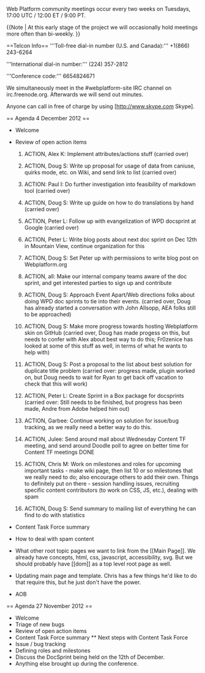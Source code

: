 Web Platform community meetings occur every two weeks on Tuesdays, 17:00 UTC / 12:00 ET / 9:00 PT. 

{{Note | At this early stage of the project we will occasionally hold meetings more often than bi-weekly. }}

==Telcon Info==
'''Toll-free dial-in number (U.S. and Canada):''' +1(866) 243-6264 

'''International dial-in number:''' (224) 357-2812

'''Conference code:''' 6654824671 

We simultaneously meet in the #webplatform-site IRC channel on irc.freenode.org. Afterwards we will send out minutes.

Anyone can call in free of charge by using [http://www.skype.com Skype].

== Agenda 4 December 2012 ==

<ul>
<li><p>Welcome</p></li>
<li><p>Review of open action items</p>
<ol>
  <li><p>ACTION, Alex K:  Implement attributes/actions stuff (carried over)</p></li>
  <li><p>ACTION, Doug S: Write up proposal for usage of data from caniuse, quirks mode, etc. on Wiki, and send link to list (carried over)</p></li>
  <li><p>ACTION: Paul I: Do further investigation into feasibility of markdown tool (carried over)</p></li>
  <li><p>ACTION, Doug S: Write up guide on how to do translations by hand (carried over)</p></li>
  <li><p>ACTION, Peter L: Follow up with evangelization of WPD docsprint at Google (carried over)</p></li>
  <li><p>ACTION, Peter L: Write blog posts about next doc sprint on Dec 12th in Mountain View, continue organization for this</p></li>
  <li><p>ACTION, Doug S: Set Peter up with permissions to write blog post on Webplatform.org</p></li>
  <li><p>ACTION, all: Make our internal company teams aware of the doc sprint, and get interested parties to sign up and contribute</p></li>
  <li><p>ACTION, Doug S: Approach Event Apart/Web directions folks about doing WPD doc sprints to tie into their events. (carried over, Doug has already started a conversation with John Allsopp, AEA folks still to be approached)</p></li>
  <li><p>ACTION, Doug S: Make more progress towards hosting Webplatform skin on GitHub (carried over, Doug has made progess on this, but needs to confer with Alex about best way to do this; Fr0zenice has looked at some of this stuff as well, in terms of what he wants to help with)</p></li>
  <li><p>ACTION, Doug S: Post a proposal to the list about best solution for duplicate title problem (carried over: progress made, plugin worked on, but Doug needs to wait for Ryan to get back off vacation to check that this will work)</p></li>
  <li><p>ACTION, Peter L: Create Sprint in a Box package for docsprints (carried over: Still needs to be finished, but progress has been made, Andre from Adobe helped him out)</p></li>
  <li><p>ACTION, Garbee: Continue working on solution for issue/bug tracking, as we really need a better way to do this. </p></li>
  <li><p>ACTION, Julee: Send around mail about Wednesday Content TF meeting, and send around Doodle poll to agree on better time for Content TF meetings DONE</p></li>
  <li><p>ACTION, Chris M: Work on milestones and roles for upcoming important tasks - make wiki page, then list 10 or so milestones that we really need to do; also encourage others to add their own. Things to definitely put on there - session handling issues, recruiting specific content contributors (to work on CSS, JS, etc.), dealing with spam</p></li>
  <li><p>ACTION, Doug S: Send summary to mailing list of everything he can find to do with statistics</p></li>
</ol>
</li>
<li><p>Content Task Force summary</p></li>
<li><p>How to deal with spam content</p></li>
<li><p>What other root topic pages we want to link from the [[Main Page]]. We already have concepts, html, css, javascript, accessibility, svg. But we should probably have [[dom]] as a top level root page as well.</p></li>
<li><p>Updating main page and template. Chris has a few things he'd like to do that require this, but he just don't have the power.</p></li>
<li><p>AOB</p></li>
</ul>

== Agenda 27 November 2012 ==

* Welcome
* Triage of new bugs
* Review of open action items
* Content Task Force summary
** Next steps with Content Task Force
* Issue / bug tracking
* Defining roles and milestones
* Discuss the DocSprint being held on the 12th of December.
* Anything else brought up during the conference.